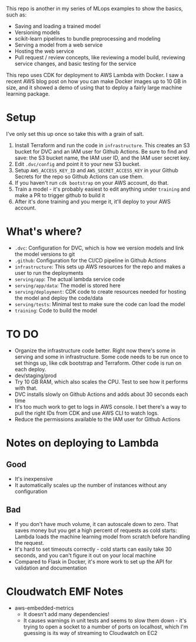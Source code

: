 This repo is another in my series of MLops examples to show the basics, such as:
* Saving and loading a trained model
* Versioning models
* scikit-learn pipelines to bundle preprocessing and modeling
* Serving a model from a web service
* Hosting the web service
* Pull request / review concepts, like reviewing a model build, reviewing service changes, and basic testing for the service

This repo uses CDK for deployment to AWS Lambda with Docker. I saw a recent AWS blog post on how you can make Docker images up to 10 GB in size, and it showed a demo of using that to deploy a fairly large machine learning package.

# Setup

I've only set this up once so take this with a grain of salt.

1. Install Terraform and run the code in `infrastructure`. This creates an S3 bucket for DVC and an IAM user for Github Actions. Be sure to find and save: the S3 bucket name, the IAM user ID, and the IAM user secret key.
1. Edit `.dvc/config` and point it to your new S3 bucket.
1. Setup `AWS_ACCESS_KEY_ID` and `AWS_SECRET_ACCESS_KEY` in your Github Secrets for the repo so Github Actions can use them.
1. If you haven't run `cdk bootstrap` on your AWS account, do that.
1. Train a model - it's probably easiest to edit anything under `training` and make a PR to trigger github to build it
1. After it's done training and you merge it, it'll deploy to your AWS account.

# What's where?

* `.dvc`: Configuration for DVC, which is how we version models and link the model versions to git
* `.github`: Configuration for the CI/CD pipeline in Github Actions
* `infrastructure`: This sets up AWS resources for the repo and makes a user to run the deployments
* `serving/app`: The actual lambda service code
* `serving/app/data`: The model is stored here
* `serving/deployment`: CDK code to create resources needed for hosting the model and deploy the code/data
* `serving/tests`: Minimal test to make sure the code can load the model
* `training`: Code to build the model

# TO DO
- Organize the infrastructure code better. Right now there's some in serving and some in infrastructure. Some code needs to be run once to set things up, like cdk bootstrap and Terraform. Other code is run on each deploy.
- dev/staging/prod
- Try 10 GB RAM, which also scales the CPU. Test to see how it performs with that.
- DVC installs slowly on Github Actions and adds about 30 seconds each time
- It's too much work to get to logs in AWS console. I bet there's a way to pull the right IDs from CDK and use AWS CLI to watch logs.
- Reduce the permissions available to the IAM user for Github Actions

# Notes on deploying to Lambda

## Good

* It's inexpensive
* It automatically scales up the number of instances without any configuration

## Bad

* If you don't have much volume, it can autoscale down to zero. That saves money but you get a high percent of requests as cold starts: Lambda loads the machine learning model from scratch before handling the request.
* It's hard to set timeouts correctly - cold starts can easily take 30 seconds, and you can't figure it out on your local machine
* Compared to Flask in Docker, it's more work to set up the API for validation and documentation

# Cloudwatch EMF Notes

* aws-embedded-metrics
  * It doesn't add many dependencies!
  * It causes warnings in unit tests and seems to slow them down - it's trying to open a socket to a number of ports on localhost, which I'm guessing is its way of streaming to Cloudwatch on EC2